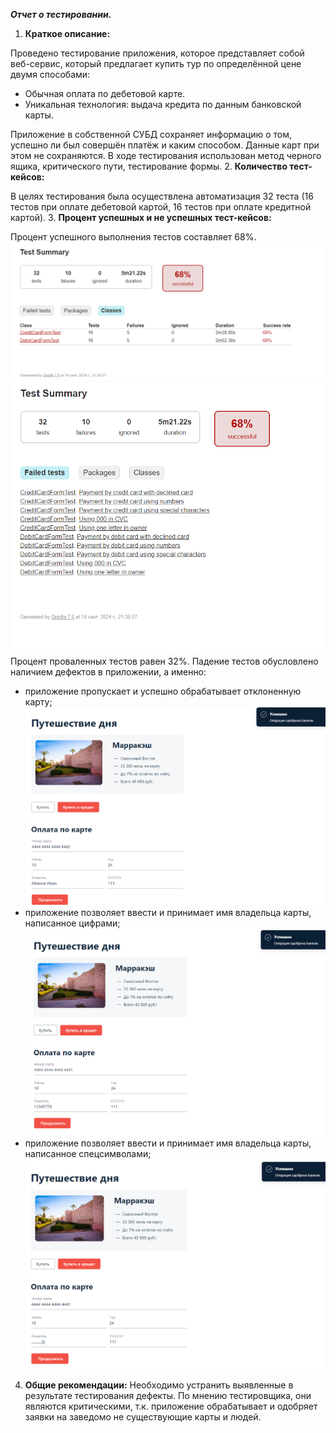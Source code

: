**_Отчет о тестировании._**
1. **Краткое описание:** 

Проведено тестирование приложения, которое представляет собой веб-сервис, который предлагает купить тур по определённой цене двумя способами:
- Обычная оплата по дебетовой карте.
- Уникальная технология: выдача кредита по данным банковской карты.

Приложение в собственной СУБД сохраняет информацию о том, успешно ли был совершён платёж и каким способом. Данные карт при этом не сохраняются.
В ходе тестирования использован метод черного ящика, критического пути, тестирование формы.
2. **Количество тест-кейсов:**

В целях тестирования была осуществлена автоматизация 32 теста (16 тестов при оплате дебетовой картой, 16 тестов при оплате кредитной картой).
3. **Процент успешных и не успешных тест-кейсов:**

Процент успешного выполнения тестов составляет 68%. 
![ClassesReportNew.PNG](screenshots%2FClassesReportNew.PNG)
![TotalReportNew.PNG](screenshots%2FTotalReportNew.PNG)
Процент проваленных тестов равен 32%. Падение тестов обусловлено наличием дефектов в приложении, а именно:
- приложение пропускает и успешно обрабатывает отклоненную карту;
 ![Declined card.PNG](screenshots%2FDeclined%20card.PNG) 
- приложение позволяет ввести и принимает имя владельца карты, написанное цифрами;
![Numbers.PNG](screenshots%2FNumbers.PNG)
- приложение позволяет ввести и принимает имя владельца карты, написанное спецсимволами;
![Symbols.PNG](screenshots%2FSymbols.PNG)
4. **Общие рекомендации:** 
Необходимо устранить выявленные в результате тестирования дефекты. По мнению тестировщика, они являются критическими, т.к. приложение обрабатывает и одобряет заявки на заведомо не существующие карты и людей.
